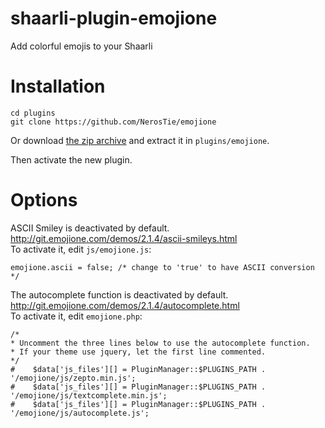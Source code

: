 # shaarli-plugin-emojione
Add colorful emojis to your Shaarli

# Installation
```
cd plugins
git clone https://github.com/NerosTie/emojione
```

Or download [the zip archive](https://github.com/NerosTie/emojione/archive/master.zip) and extract it in `plugins/emojione`.

Then activate the new plugin.

# Options
ASCII Smiley is deactivated by default.  
http://git.emojione.com/demos/2.1.4/ascii-smileys.html  
To activate it, edit `js/emojione.js`:
```
emojione.ascii = false; /* change to 'true' to have ASCII conversion */
```

The autocomplete function is deactivated by default.  
http://git.emojione.com/demos/2.1.4/autocomplete.html  
To activate it, edit `emojione.php`:
```
/* 
* Uncomment the three lines below to use the autocomplete function.
* If your theme use jquery, let the first line commented.
*/
#    $data['js_files'][] = PluginManager::$PLUGINS_PATH . '/emojione/js/zepto.min.js';
#    $data['js_files'][] = PluginManager::$PLUGINS_PATH . '/emojione/js/textcomplete.min.js';
#    $data['js_files'][] = PluginManager::$PLUGINS_PATH . '/emojione/js/autocomplete.js';
```
